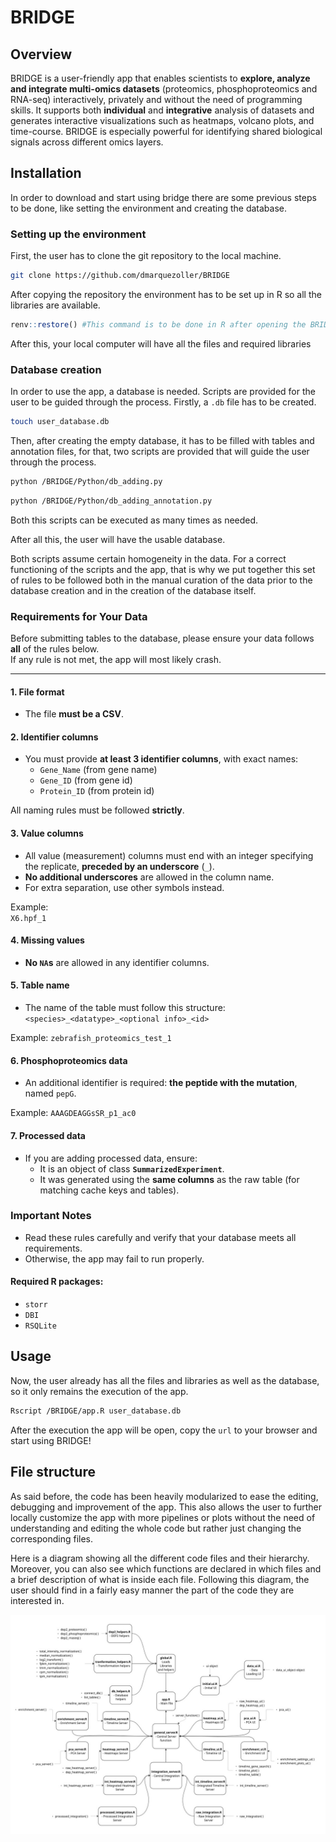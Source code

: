 # BRIDGE

## Overview

BRIDGE is a user-friendly app that enables scientists to **explore, analyze and integrate multi-omics datasets** (proteomics, phosphoproteomics and RNA-seq) interactively, privately and without the need of programming skills. It supports both **individual** and **integrative** analysis of datasets and generates interactive visualizations such as heatmaps, volcano plots, and time-course. BRIDGE is especially powerful for identifying shared biological signals across different omics layers. 

## Installation

In order to download and start using bridge there are some previous steps to be done, like setting the environment and creating the database.

### Setting up the environment

First, the user has to clone the git repository to the local machine.

```bash
git clone https://github.com/dmarquezoller/BRIDGE
 ```

After copying the repository the environment has to be set up in R so all the libraries are available.

```R
renv::restore() #This command is to be done in R after opening the BRIDGE project
```

After this, your local computer will have all the files and required libraries

### Database creation

In order to use the app, a database is needed. Scripts are provided for the user to be guided through the process.
Firstly, a `.db` file has to be created.

```bash
touch user_database.db
```
Then, after creating the empty database, it has to be filled with tables and annotation files, for that, two scripts are provided that will guide the user through the process.

```bash
python /BRIDGE/Python/db_adding.py
```

```bash
python /BRIDGE/Python/db_adding_annotation.py
```

Both this scripts can be executed as many times as needed.

After all this, the user will have the usable database.

Both scripts assume certain homogeneity in the data. For a correct functioning of the scripts and the app, that is why we put together this set of rules to be followed both in the manual curation of the data prior to the database creation and in the creation of the database itself.

###  Requirements for Your Data

Before submitting tables to the database, please ensure your data follows **all** of the rules below.  
If any rule is not met, the app will most likely crash.  

---

#### 1. File format
- The file **must be a CSV**.

#### 2. Identifier columns
- You must provide **at least 3 identifier columns**, with exact names:
  - `Gene_Name` (from gene name)
  - `Gene_ID` (from gene id)
  - `Protein_ID` (from protein id)  

All naming rules must be followed **strictly**.

#### 3. Value columns
- All value (measurement) columns must end with an integer specifying the replicate, **preceded by an underscore** (`_`).  
- **No additional underscores** are allowed in the column name.  
- For extra separation, use other symbols instead.  

Example:  
`X6.hpf_1`

#### 4. Missing values
- **No `NA`s** are allowed in any identifier columns.

#### 5. Table name
- The name of the table must follow this structure: 
`<species>_<datatype>_<optional info>_<id>`

Example:
`zebrafish_proteomics_test_1`

#### 6. Phosphoproteomics data
- An additional identifier is required: **the peptide with the mutation**, named `pepG`.  

Example:
`AAAGDEAGGsSR_p1_ac0`

#### 7. Processed data
- If you are adding processed data, ensure:
  - It is an object of class **`SummarizedExperiment`**.  
  - It was generated using the **same columns** as the raw table (for matching cache keys and tables).

###  Important Notes
- Read these rules carefully and verify that your database meets all requirements.  
- Otherwise, the app may fail to run properly.  

#### Required R packages:
- `storr`
- `DBI`
- `RSQLite`


## Usage

Now, the user already has all the files and libraries as well as the database, so it only remains the execution of the app.

```bash
Rscript /BRIDGE/app.R user_database.db
```

After the execution the app will be open, copy the `url` to your browser and start using BRIDGE!

## File structure

As said before, the code has been heavily modularized to ease the editing, debugging and improvement of the app.
This also allows the user to further locally customize the app with more pipelines or plots without the need of understanding and editing the whole code
but rather just changing the corresponding files.

Here is a diagram showing all the different code files and their hierarchy. Moreover, you can also see which functions are declared in which files and a brief description of what is inside each file.
Following this diagram, the user should find in a fairly easy manner the part of the code they are interested in.

![Code Hierarchy Diagram](./CODE_DIAGRAM_FINAL.png)